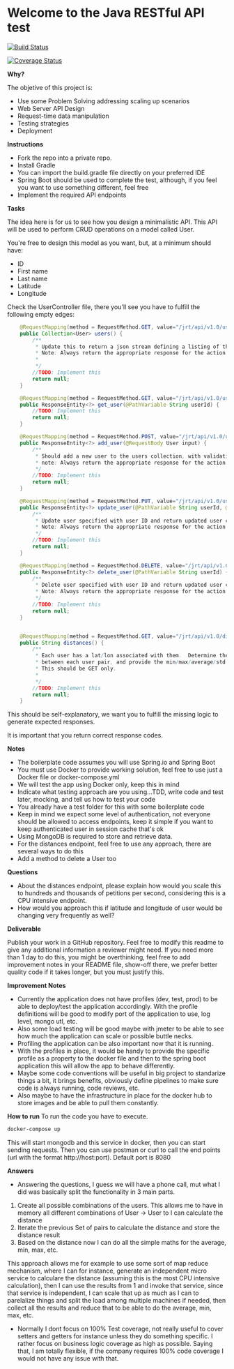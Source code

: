 Welcome to the Java RESTful API test
====================================
[![Build Status](https://travis-ci.org/carlospatinos/Java_RESTful_test.svg?branch=master)](https://travis-ci.org/carlospatinos/Java_RESTful_test)

[![Coverage Status](https://coveralls.io/repos/github/carlospatinos/Java_RESTful_test/badge.svg?branch=master)](https://coveralls.io/github/carlospatinos/Java_RESTful_test?branch=master)

**Why?**

The objetive of this project is:

* Use some Problem Solving addressing scaling up scenarios
* Web Server API Design
* Request-time data manipulation
* Testing strategies
* Deployment

**Instructions**

* Fork the repo into a private repo.
* Install Gradle
* You can import the build.gradle file directly on your preferred IDE
* Spring Boot should be used to complete the test, although, if you feel you want to use something different, feel free
* Implement the required API endpoints

**Tasks**

The idea here is for us to see how you design a minimalistic API. This API will be used to perform CRUD operations on a model called User.

You're free to design this model as you want, but, at a minimum should have:

* ID
* First name
* Last name
* Latitude
* Longitude

Check the UserController file, there you'll see you have to fulfill the following empty edges:

```java
    @RequestMapping(method = RequestMethod.GET, value="/jrt/api/v1.0/users")
    public Collection<User> users() {
        /**
         * Update this to return a json stream defining a listing of the users
         * Note: Always return the appropriate response for the action requested.
         *
         */
        //TODO: Implement this
        return null;
    }

    @RequestMapping(method = RequestMethod.GET, value="/jrt/api/v1.0/user")
    public ResponseEntity<?> get_user(@PathVariable String userId) {
        //TODO: Implement this
        return null;
    }

    @RequestMapping(method = RequestMethod.POST, value="/jrt/api/v1.0/user")
    public ResponseEntity<?> add_user(@RequestBody User input) {
        /**
         * Should add a new user to the users collection, with validation
         * note: Always return the appropriate response for the action requested.
         */
        //TODO: Implement this
        return null;
    }

    @RequestMapping(method = RequestMethod.PUT, value="/jrt/api/v1.0/user")
    public ResponseEntity<?> update_user(@PathVariable String userId, @RequestBody User input) {
        /**
         * Update user specified with user ID and return updated user contents
         * Note: Always return the appropriate response for the action requested.
         */
        //TODO: Implement this
        return null;
    }

    @RequestMapping(method = RequestMethod.DELETE, value="/jrt/api/v1.0/user")
    public ResponseEntity<?> delete_user(@PathVariable String userId) {
        /**
         * Delete user specified with user ID and return updated user contents
         * Note: Always return the appropriate response for the action requested.
         */
        //TODO: Implement this
        return null;
    }


    @RequestMapping(method = RequestMethod.GET, value="/jrt/api/v1.0/distances")
    public String distances() {
        /**
         * Each user has a lat/lon associated with them.  Determine the distance
         * between each user pair, and provide the min/max/average/std as a json response.
         * This should be GET only.
         *
         */
        //TODO: Implement this
        return null;
    }
```

This should be self-explanatory, we want you to fulfill the missing logic to generate expected
responses.

It is important that you return correct response codes.

**Notes**

* The boilerplate code assumes you will use Spring.io and Spring Boot
* You must use Docker to provide working solution, feel free to use just a Docker file or docker-compose.yml
* We will test the app using Docker only, keep this in mind
* Indicate what testing approach are you using...TDD, write code and test later, mocking, and tell us how to test your code
* You already have a test folder for this with some boilerplate code
* Keep in mind we expect some level of authentication, not everyone should be allowed to access endpoints, keep it simple
  if you want to keep authenticated user in session cache that's ok
* Using MongoDB is required to store and retrieve data.
* For the distances endpoint, feel free to use any approach, there are several ways to do this
* Add a method to delete a User too

**Questions**

* About the distances endpoint, please explain how would you scale this to hundreds and thousands of petitions per second,
considering this is a CPU intensive endpoint.
* How would you approach this if latitude and longitude of user would be changing very frequently as well?


**Deliverable**

Publish your work in a GitHub repository. Feel free to modify this readme to give any additional information a reviewer might need.
If you need more than 1 day to do this, you might be overthinking, feel free to add improvement notes in your README file, show-off there,
we prefer better quality code if it takes longer, but you must justify this.


**Improvement Notes**
* Currently the application does not have profiles (dev, test, prod) to be able to deploy/test the application accordingly.
With the profile definitions will  be good to modify port of the application to use, log level, mongo utl, etc.
* Also some load testing will be good maybe with jmeter to be able to see how much the application can scale or possible buttle necks.
* Profiling the application can be also important now that it is running.
* With the profiles in place, it would be handy to provide the specific profile as a property to the docker file and then to the spring boot application
this will allow the app to behave differently.
* Maybe some code conventions will be useful in big project to standarize things a bit, it brings benefits, obviously define pipelines to make sure code is always running, code reviews, etc.
* Also maybe to have the infrastructure in place for the docker hub to store images and be able to pull them constantly.


**How to run**
To run the code you have to execute.
```sh
docker-compose up
```
This will start mongodb and this service in docker, then you can start sending requests. Then you can use postman  or curl to call the end points (url with the format http://host:port). Default port is 8080


**Answers**
* Answering the questions, I guess we will have a phone call, mut what I did was basically split the functionality in 3 main parts.
1. Create all possible combinations of the users. This allows me to have in memory all different combinations of User -> User to I can calculate the distance
2. Iterate the previous Set of pairs to calculate the distance and store the distance result
3. Based on the distance now I can do all the simple maths for the average, min, max, etc.

This approach allows me for example to use some sort of map reduce mechanism, where I can for instance, generate an independent micro service to calculare the distance (assuming this is the most CPU intensive calculation), then I can use the results from 1 and invoke that service, since that service is independent, I can scale that up as much as I can to parelalize things and split the load among multiple machines if needed, then collect all the results and reduce that to be able to do the average, min, max, etc.


* Normally I dont focus on 100% Test coverage, not really useful to cover setters and getters for instance unless they do something specific.
I rather focus on business logic coverage as high as possible. Saying that, I am totally flexible, if the company requires 100% code coverage I would not have any issue with that.

